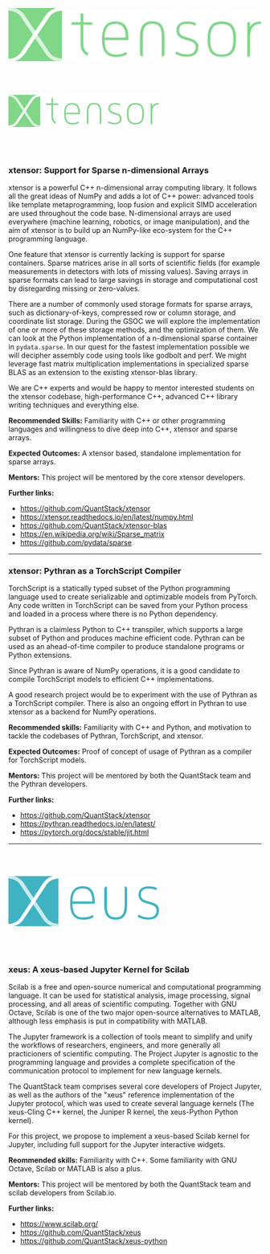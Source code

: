 ![](img/projets/xtensor_orig.svg)

<img src="img/projets/xtensor_orig.svg" style="margin: 50px 0; width: 300px; text-align: center;" />

### **xtensor**: Support for Sparse n-dimensional Arrays

xtensor is a powerful C++ n-dimensional array computing library. It follows all the great ideas of NumPy and adds a lot of C++ power: advanced tools like template metaprogramming, loop fusion and explicit SIMD acceleration are used throughout the code base. N-dimensional arrays are used everywhere (machine learning, robotics, or image manipulation), and the aim of xtensor is to build up an NumPy-like eco-system for the C++ programming language.

One feature that xtensor is currently lacking is support for sparse containers. Sparse matrices arise in all sorts of scientific fields (for example measurements in detectors with lots of missing values). Saving arrays in sparse formats can lead to large savings in storage and computational cost by disregarding missing or zero-values.

There are a number of commonly used storage formats for sparse arrays, such as dictionary-of-keys, compressed row or column storage, and coordinate list storage. During the GSOC we will explore the implementation of one or more of these storage methods, and the optimization of them. We can look at the Python implementation of a n-dimensional sparse container in `pydata.sparse`. In our quest for the fastest implementation possible we will decipher assembly code using tools like godbolt and perf. We might leverage fast matrix multiplication implementations in specialized sparse BLAS as an extension to the existing xtensor-blas library.

We are C++ experts and would be happy to mentor interested students on the xtensor codebase, high-performance C++, advanced C++ library writing techniques and everything else.

**Recommended Skills:** Familiarity with C++ or other programming languages and willingness to dive deep into C++, xtensor and sparse arrays.

**Expected Outcomes:** A xtensor based, standalone implementation for sparse arrays.

**Mentors:** This project will be mentored by the core xtensor developers.

**Further links:** 

- https://github.com/QuantStack/xtensor
- https://xtensor.readthedocs.io/en/latest/numpy.html
- https://github.com/QuantStack/xtensor-blas
- https://en.wikipedia.org/wiki/Sparse_matrix
- https://github.com/pydata/sparse

---

### **xtensor**: Pythran as a TorchScript Compiler

TorchScript is a statically typed subset of the Python programming language used to create serializable and optimizable models from PyTorch. Any code written in TorchScript can be saved from your Python process and loaded in a process where there is no Python dependency.

Pythran is a claimless Python to C++ transpiler, which supports a large subset of Python and produces machine efficient code. Pythran can be used as an ahead-of-time compiler to produce standalone programs or Python extensions.

Since Pythran is aware of NumPy operations, it is a good candidate to compile TorchScript models to efficient C++ implementations.

A good research project would be to experiment with the use of Pythran as a TorchScript compiler. There is also an ongoing effort in Pythran to use xtensor as a backend for NumPy operations.

**Recommended skills:** Familiarity with C++ and Python, and motivation to tackle the codebases of Pythran, TorchScript, and xtensor.

**Expected Outcomes:** Proof of concept of usage of Pythran as a compiler for TorchScript models.

**Mentors:** This project will be mentored by both the QuantStack team and the Pythran developers.

**Further links:**

- https://github.com/QuantStack/xtensor
- https://pythran.readthedocs.io/en/latest/
- https://pytorch.org/docs/stable/jit.html

---

<img src="img/projets/xeus_orig.svg" style="margin: 50px 0; width: 300px; text-align: center;" />

### **xeus:** A xeus-based Jupyter Kernel for Scilab

Scilab is a free and open-source numerical and computational programming language. It can be used for statistical analysis, image processing, signal processing, and all areas of scientific computing. Together with GNU Octave, Scilab is one of the two major open-source alternatives to MATLAB, although less emphasis is put in compatibility with MATLAB.

The Jupyter framework is a collection of tools meant to simplify and unify the workflows of researchers, engineers, and more generally all practicioners of scientific computing. The Project Jupyter is agnostic to the programming language and provides a complete specification of the communication protocol to implement for new language kernels.

The QuantStack team comprises several core developers of Project Jupyter, as well as the authors of the "xeus" reference implementation of the Jupyter protocol, which was used to create several language kernels (The xeus-Cling C++ kernel, the Juniper R kernel, the xeus-Python Python kernel).

For this project, we propose to implement a xeus-based Scilab kernel for Jupyter, including full support for the Jupyter interactive widgets.

**Reommended skills:** Familiarity with C++. Some familiarity with GNU Octave, Scilab or MATLAB is also a plus.

**Mentors:** This project will be mentored by both the QuantStack team and scilab developers from Scilab.io.

**Further links:**

- https://www.scilab.org/
- https://github.com/QuantStack/xeus
- https://github.com/QuantStack/xeus-python
